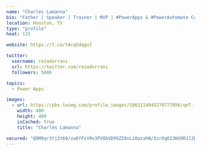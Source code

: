 ```yaml
---
name: "Charles Lamanna"
bio: "Father | Speaker | Trainer | MVP | #PowerApps & #PowerAutomate Community Super User | YouTuber Right-pointing triangle http://youtube.com/c/rezadorrani | Learn - Share - Clockwise rightwards and leftwards open circle arrows"
location: Houston, TX
type: "profile"
heat: 125

website: https://t.co/tAcqSdqguf

twitter:
  username: rezadorrani
  url: https://twitter.com/rezadorrani
  followers: 5806

topics:
  - Power Apps

images:
  - url: https://pbs.twimg.com/profile_images/1063114045270777856/qeT-jpWr_400x400.jpg
    width: 400
    height: 400
    isCached: true
    title: "Charles Lamanna"

secured: "Q9M9qr3Yj2t60/zw6fPxY0v3PV8bVD99ZI8nLi0azahN/3zrOqO23HU9RJJJBfnxTLKiHiRli398catUBtHu4Hc4AD4ci12KVDe6ooqbDu8tsj7jc1AfMQttCk56cdZKWdgEobhVDCWVtfQH7DHC1FyUYhCo7871N1RUF+DeQZ3VMkAyHRaPoZ0OuohR91GF+hUmpd9xJQeziH+Mo8/v9kWXdPme6AgOGV+0WaAU8VWNZfj20DTupytH7lf6j+bTpgJrIos569woHq5mJcNUqPuT1tsjDJwqNXFbcpywptDUliHu9INm1Y4eMYK0DeXVMDSW3BuLig7fo1rySPteTK/5O0qUv1HlsUUNaJPkRfk4AmJeuHNSb2uN25L/rQIKagr1UH4C+yDGt1NJOpIYbW2mZveTzL69DEnl33KTrws=;zmLOq2S1pwBG/1smY7+iiQ=="
---
```


